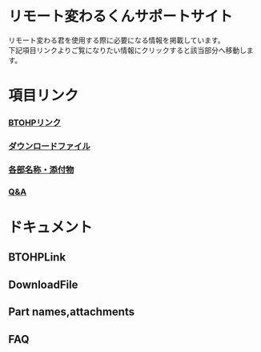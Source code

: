 # リモート変わるくんサポートサイト
リモート変わる君を使用する際に必要になる情報を掲載しています。  
下記項目リンクよりご覧になりたい情報にクリックすると該当部分へ移動します。  

# 項目リンク

### [BTOHPリンク](#btohplink)
### [ダウンロードファイル](#downloadfile)
### [各部名称・添付物](#part-namesattachments)
### [Q&A](#faq)

# ドキュメント

## BTOHPLink

## DownloadFile

## Part names,attachments

## FAQ
